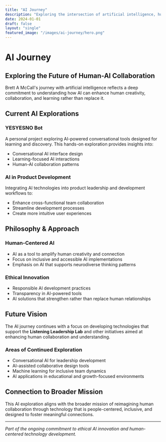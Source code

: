 ```yaml
---
title: "AI Journey"
description: "Exploring the intersection of artificial intelligence, human collaboration, and meaningful innovation"
date: 2024-01-01
draft: false
layout: "single"
featured_image: "/images/ai-journey/hero.png"
---
```


# AI Journey

## Exploring the Future of Human-AI Collaboration

Brett A McCall's journey with artificial intelligence reflects a deep commitment to understanding how AI can enhance human creativity, collaboration, and learning rather than replace it.

## Current AI Explorations

### YESYESNO Bot
A personal project exploring AI-powered conversational tools designed for learning and discovery. This hands-on exploration provides insights into:
- Conversational AI interface design
- Learning-focused AI interactions
- Human-AI collaboration patterns

### AI in Product Development
Integrating AI technologies into product leadership and development workflows to:
- Enhance cross-functional team collaboration
- Streamline development processes
- Create more intuitive user experiences

## Philosophy & Approach

### Human-Centered AI
- AI as a tool to amplify human creativity and connection
- Focus on inclusive and accessible AI implementations
- Emphasis on AI that supports neurodiverse thinking patterns

### Ethical Innovation
- Responsible AI development practices
- Transparency in AI-powered tools
- AI solutions that strengthen rather than replace human relationships

## Future Vision

The AI journey continues with a focus on developing technologies that support the **Listening Leadership Lab** and other initiatives aimed at enhancing human collaboration and understanding.

### Areas of Continued Exploration
- Conversational AI for leadership development
- AI-assisted collaborative design tools
- Machine learning for inclusive team dynamics
- AI applications in educational and growth-focused environments

## Connection to Broader Mission

This AI exploration aligns with the broader mission of reimagining human collaboration through technology that is people-centered, inclusive, and designed to foster meaningful connections.

---

*Part of the ongoing commitment to ethical AI innovation and human-centered technology development.*